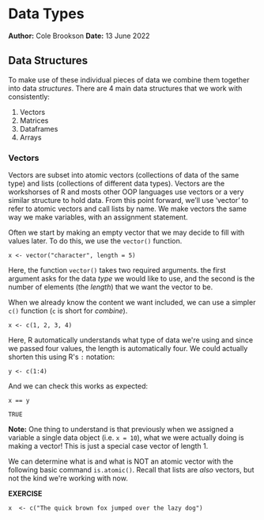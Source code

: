 # Data Types
**Author:** Cole Brookson
**Date:** 13 June 2022

## Data Structures

To make use of these individual pieces of data we combine them together into data *structures*. There are 4 main data structures that we work with consistently:

1. Vectors
2. Matrices
3. Dataframes
4. Arrays

### Vectors

Vectors are subset into atomic vectors (collections of data of the same type) and lists (collections of different data types). Vectors are the workshorses of R and mosts other OOP languages use vectors or a very similar structure to hold data. From this point forward, we’ll use ‘vector’ to refer to atomic vectors and call lists by name. We make vectors the same way we make variables, with an assignment statement.

Often we start by making an empty vector that we may decide to fill with values later. To do this, we use the `vector()` function.

```
x <- vector("character", length = 5)
```
Here, the function `vector()` takes two required arguments. the first argument asks for the data *type* we would like to use, and the second is the number of elements (the *length*) that we want the vector to be. 

When we already know the content we want included, we can use a simpler `c()` function (`c` is short for *combine*). 

```
x <- c(1, 2, 3, 4)
```
Here, R automatically understands what type of data we're using and since we passed four values, the length is automatically four. We could actually shorten this using R's `:` notation:

```
y <- c(1:4)
```
And we can check this works as expected:
```
x == y

TRUE
```

**Note:** One thing to understand is that previously when we assigned a variable a single data object (i.e. `x = 10`), what we were actually doing is making a vector! This is just a special case vector of length 1. 

We can determine what is and what is NOT an atomic vector with the following basic command `is.atomic()`. Recall that lists are *also* vectors, but not the kind we're working with now. 

**EXERCISE**
```
x  <- c("The quick brown fox jumped over the lazy dog")
```


